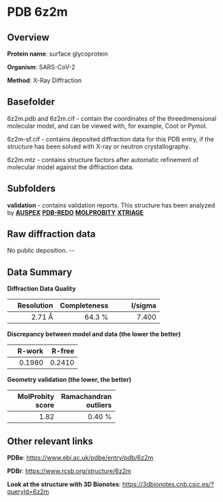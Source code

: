 # PDB 6z2m

## Overview

**Protein name**: surface glycoprotein

**Organism**: SARS-CoV-2

**Method**: X-Ray Diffraction

## Basefolder

6z2m.pdb and 6z2m.cif - contain the coordinates of the threedimensional molecular model, and can be viewed with, for example, Coot or Pymol.

6z2m-sf.cif - contains deposited diffraction data for this PDB entry, if the structure has been solved with X-ray or neutron crystallography.

6z2m.mtz - contains structure factors after automatic refinement of molecular model against the diffraction data.

## Subfolders





**validation** - contains validation reports. This structure has been analyzed by [**AUSPEX**](https://github.com/thorn-lab/coronavirus_structural_task_force/tree/master/pdb/surface_glycoprotein/SARS-CoV-2/6z2m/validation/auspex) [**PDB-REDO**](https://github.com/thorn-lab/coronavirus_structural_task_force/tree/master/pdb/surface_glycoprotein/SARS-CoV-2/6z2m/validation/pdb-redo) [**MOLPROBITY**](https://github.com/thorn-lab/coronavirus_structural_task_force/tree/master/pdb/surface_glycoprotein/SARS-CoV-2/6z2m/validation/molprobity) [**XTRIAGE**](https://github.com/thorn-lab/coronavirus_structural_task_force/blob/master/pdb/surface_glycoprotein/SARS-CoV-2/6z2m/validation/Xtriage_output.log) 

## Raw diffraction data

No public deposition. --<br> 

## Data Summary
**Diffraction Data Quality**

|   | Resolution | Completeness| I/sigma |
|---|-------------:|----------------:|--------------:|
|   |2.71 Å|64.3  %|<img width=50/>7.400|

**Discrepancy between model and data (the lower the better)**

|   | **R-work**| **R-free**   
|---|-------------:|----------------:|           
||  0.1980|  0.2410|

**Geometry validation (the lower, the better)**

|   |**MolProbity<br>score**| **Ramachandran<br>outliers** 
|---|-------------:|----------------:|
||  1.82|  0.40 %|

 

 



## Other relevant links 
**PDBe**:  https://www.ebi.ac.uk/pdbe/entry/pdb/6z2m
 
**PDBr**: https://www.rcsb.org/structure/6z2m 

**Look at the structure with 3D Bionotes**: https://3dbionotes.cnb.csic.es/?queryId=6z2m

